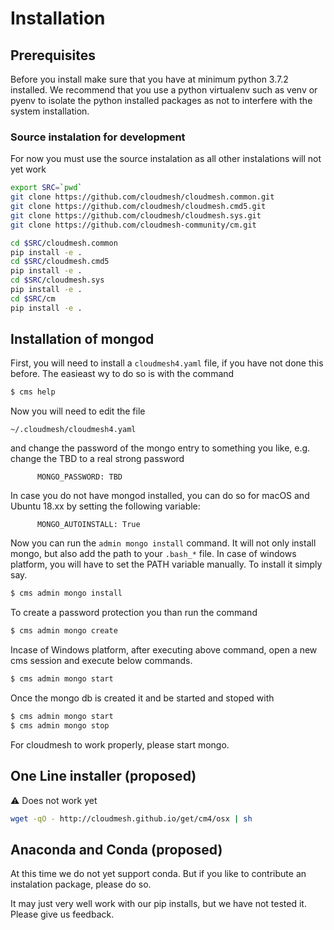 # Installation

## Prerequisites

Before you install make sure that you have at minimum python 3.7.2 installed. We
recommend that you use a python virtualenv such as venv or pyenv to isolate the
python installed packages as not to interfere with the system installation.


### Source instalation for development

For now you must use the source instalation as all other instalations 
will not yet work


```bash
export SRC=`pwd`
git clone https://github.com/cloudmesh/cloudmesh.common.git
git clone https://github.com/cloudmesh/cloudmesh.cmd5.git
git clone https://github.com/cloudmesh/cloudmesh.sys.git
git clone https://github.com/cloudmesh-community/cm.git

cd $SRC/cloudmesh.common
pip install -e .
cd $SRC/cloudmesh.cmd5
pip install -e .
cd $SRC/cloudmesh.sys
pip install -e .
cd $SRC/cm
pip install -e .
```

## Installation of mongod

First, you will need to install a `cloudmesh4.yaml` file, if you have not done 
this before. The easieast wy to do so is with the command

```bash
$ cms help
```
 
Now you will need to edit the file

`~/.cloudmesh/cloudmesh4.yaml`

and change the password of the mongo entry to something you like, e.g. change
 the TBD to a real strong password

```
      MONGO_PASSWORD: TBD
```

In case you do not have mongod installed, you can do so for macOS and Ubuntu 
18.xx by setting the following variable:

```
      MONGO_AUTOINSTALL: True
```


Now you can run the `admin mongo install` command. It will not only install
mongo, but also add the path to your `.bash_*` file. In case of windows platform, 
you will have to set the PATH variable manually. To install it simply say. 

```bash
$ cms admin mongo install
```

To create a password protection you than run the command

```bash
$ cms admin mongo create
```
Incase of Windows platform, after executing above command, open a new cms session and execute below commands.

```bash
$ cms admin mongo start
```

Once the mongo db is created it and be started and stoped with 

```bash
$ cms admin mongo start
$ cms admin mongo stop
```

For cloudmesh to work properly, please start mongo.

## One Line installer (proposed)

:warning: Does not work yet

```bash
wget -qO - http://cloudmesh.github.io/get/cm4/osx | sh 
```

## Anaconda and Conda (proposed)

At this time we do not yet support conda. But if you like to contribute an
instalation package, please do so.
 
It may just very well work with our pip installs, but we have not tested it. 
Please give us feedback.
